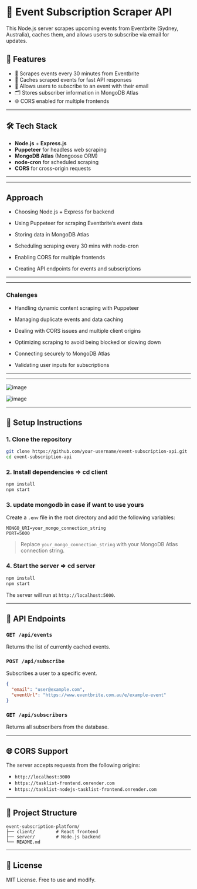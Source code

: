 # 🎫 Event Subscription Scraper API

This Node.js server scrapes upcoming events from Eventbrite (Sydney, Australia), caches them, and allows users to subscribe via email for updates.

## 🚀 Features

- 🔄 Scrapes events every 30 minutes from Eventbrite
- 💾 Caches scraped events for fast API responses
- 📧 Allows users to subscribe to an event with their email
- 🗂️ Stores subscriber information in MongoDB Atlas
- 🌐 CORS enabled for multiple frontends

---

## 🛠️ Tech Stack

- **Node.js** + **Express.js**
- **Puppeteer** for headless web scraping
- **MongoDB Atlas** (Mongoose ORM)
- **node-cron** for scheduled scraping
- **CORS** for cross-origin requests

---


---

## Approach

- Choosing Node.js + Express for backend

- Using Puppeteer for scraping Eventbrite’s event data

- Storing data in MongoDB Atlas

- Scheduling scraping every 30 mins with node-cron

- Enabling CORS for multiple frontends

- Creating API endpoints for events and subscriptions



---


---
### Chalenges

- Handling dynamic content scraping with Puppeteer

- Managing duplicate events and data caching

- Dealing with CORS issues and multiple client origins

- Optimizing scraping to avoid being blocked or slowing down

- Connecting securely to MongoDB Atlas

- Validating user inputs for subscriptions

---

---
![image](https://github.com/user-attachments/assets/9ac00cf8-8c2b-4413-aa74-052a9c9c2925)
<br>

![image](https://github.com/user-attachments/assets/951a5235-43ee-439e-bb7e-f5443fa52498)

---

## 🔧 Setup Instructions

### 1. Clone the repository

```bash
git clone https://github.com/your-username/event-subscription-api.git
cd event-subscription-api
```

### 2. Install dependencies => cd client

```bash
npm install
npm start
```

### 3. update mongodb in case if want to use yours 

Create a `.env` file in the root directory and add the following variables:

```env
MONGO_URI=your_mongo_connection_string
PORT=5000
```

> Replace `your_mongo_connection_string` with your MongoDB Atlas connection string.

### 4. Start the server => cd server 

```bash
npm install
npm start
```

The server will run at `http://localhost:5000`.

---

## 🧪 API Endpoints

### `GET /api/events`
Returns the list of currently cached events.

### `POST /api/subscribe`
Subscribes a user to a specific event.

```json
{
  "email": "user@example.com",
  "eventUrl": "https://www.eventbrite.com.au/e/example-event"
}
```

### `GET /api/subscribers`
Returns all subscribers from the database.

---

## 🌐 CORS Support

The server accepts requests from the following origins:

- `http://localhost:3000`
- `https://tasklist-frontend.onrender.com`
- `https://tasklist-nodejs-tasklist-frontend.onrender.com`

---

## 📂 Project Structure

```
event-subscription-platform/
├── client/        # React frontend
├── server/        # Node.js backend
└── README.md
```

---

## 📄 License

MIT License. Free to use and modify.
